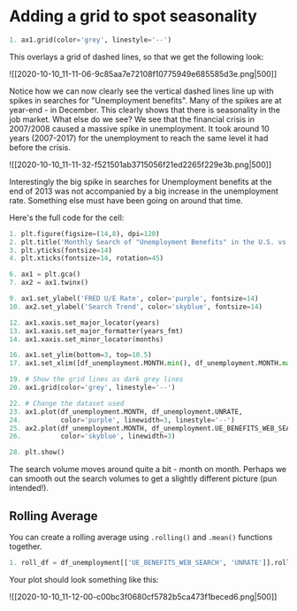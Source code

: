 # Adding a grid to spot seasonality

```python
1. ax1.grid(color='grey', linestyle='--')
```

This overlays a grid of dashed lines, so that we get the following look:

![[2020-10-10_11-11-06-9c85aa7e72108f10775949e685585d3e.png|500]]

Notice how we can now clearly see the vertical dashed lines line up with spikes in searches for "Unemployment benefits". Many of the spikes are at year-end - in December. This clearly shows that there is seasonality in the job market. What else do we see? We see that the financial crisis in 2007/2008 caused a massive spike in unemployment. It took around 10 years (2007-2017) for the unemployment to reach the same level it had before the crisis.

![[2020-10-10_11-11-32-f521501ab3715056f21ed2265f229e3b.png|500]]

Interestingly the big spike in searches for Unemployment benefits at the end of 2013 was not accompanied by a big increase in the unemployment rate. Something else must have been going on around that time.

Here's the full code for the cell:

```python
1. plt.figure(figsize=(14,8), dpi=120)
2. plt.title('Monthly Search of "Unemployment Benefits" in the U.S. vs the U/E Rate', fontsize=18)
3. plt.yticks(fontsize=14)
4. plt.xticks(fontsize=14, rotation=45)

6. ax1 = plt.gca()
7. ax2 = ax1.twinx()

9. ax1.set_ylabel('FRED U/E Rate', color='purple', fontsize=14)
10. ax2.set_ylabel('Search Trend', color='skyblue', fontsize=14)

12. ax1.xaxis.set_major_locator(years)
13. ax1.xaxis.set_major_formatter(years_fmt)
14. ax1.xaxis.set_minor_locator(months)

16. ax1.set_ylim(bottom=3, top=10.5)
17. ax1.set_xlim([df_unemployment.MONTH.min(), df_unemployment.MONTH.max()])

19. # Show the grid lines as dark grey lines
20. ax1.grid(color='grey', linestyle='--')

22. # Change the dataset used
23. ax1.plot(df_unemployment.MONTH, df_unemployment.UNRATE, 
24.          color='purple', linewidth=3, linestyle='--')
25. ax2.plot(df_unemployment.MONTH, df_unemployment.UE_BENEFITS_WEB_SEARCH, 
26.          color='skyblue', linewidth=3)

28. plt.show()
```

The search volume moves around quite a bit - month on month. Perhaps we can smooth out the search volumes to get a slightly different picture (pun intended!).

## Rolling Average

You can create a rolling average using `.rolling()` and `.mean()` functions together.

```python
1. roll_df = df_unemployment[['UE_BENEFITS_WEB_SEARCH', 'UNRATE']].rolling(window=6).mean()
```

Your plot should look something like this:

![[2020-10-10_11-12-00-c00bc3f0680cf5782b5ca473f1beced6.png|500]]


